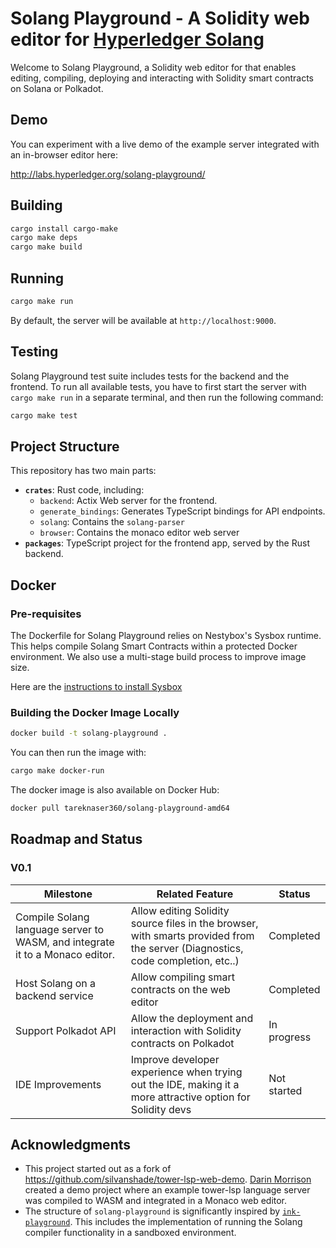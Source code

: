 # Solang Playground - A Solidity web editor for [Hyperledger Solang](https://github.com/hyperledger/solang)

Welcome to Solang Playground, a Solidity web editor for that enables editing, compiling, deploying and interacting with Solidity smart contracts on Solana or Polkadot.

## Demo

You can experiment with a live demo of the example server integrated with an in-browser editor here:

http://labs.hyperledger.org/solang-playground/

## Building

```sh
cargo install cargo-make
cargo make deps
cargo make build
```

## Running

```sh
cargo make run
```

By default, the server will be available at `http://localhost:9000`.

## Testing

Solang Playground test suite includes tests for the backend and the frontend. To run all available tests, you have to first start the server with `cargo make run` in a separate terminal, and then run the following command:

```sh
cargo make test
```

## Project Structure

This repository has two main parts:

- **`crates`**: Rust code, including:
  - `backend`: Actix Web server for the frontend.
  - `generate_bindings`: Generates TypeScript bindings for API endpoints.
  - `solang`: Contains the `solang-parser`
  - `browser`: Contains the monaco editor web server
- **`packages`**: TypeScript project for the frontend app, served by the Rust backend.

## Docker

### Pre-requisites

The Dockerfile for Solang Playground relies on Nestybox's Sysbox runtime. This helps compile Solang Smart Contracts within a protected Docker environment. We also use a multi-stage build process to improve image size.

Here are the [instructions to install Sysbox](https://github.com/nestybox/sysbox/blob/master/docs/user-guide/install-package.md#installing-sysbox)

### Building the Docker Image Locally

```sh
docker build -t solang-playground .
```

You can then run the image with:

```sh
cargo make docker-run
```

The docker image is also available on Docker Hub:

```sh
docker pull tareknaser360/solang-playground-amd64
```

## Roadmap and Status

### V0.1

| Milestone                                                                    | Related Feature                                                                                                                | Status      |
| ---------------------------------------------------------------------------- | ------------------------------------------------------------------------------------------------------------------------------ | ----------- |
| Compile Solang language server to WASM, and integrate it to a Monaco editor. | Allow editing Solidity source files in the browser, with smarts provided from the server (Diagnostics, code completion, etc..) | Completed   |
| Host Solang on a backend service                                             | Allow compiling smart contracts on the web editor                                                                              | Completed   |
| Support Polkadot API                                                         | Allow the deployment and interaction with Solidity contracts on Polkadot                                                       | In progress |
| IDE Improvements                                                             | Improve developer experience when trying out the IDE, making it a more attractive option for Solidity devs                     | Not started |

## Acknowledgments

- This project started out as a fork of https://github.com/silvanshade/tower-lsp-web-demo. [Darin Morrison](https://github.com/silvanshade) created a demo project where an example tower-lsp language server was compiled to WASM and integrated in a Monaco web editor.
- The structure of `solang-playground` is significantly inspired by [`ink-playground`](https://github.com/use-ink/ink-playground). This includes the implementation of running the Solang compiler functionality in a sandboxed environment.
